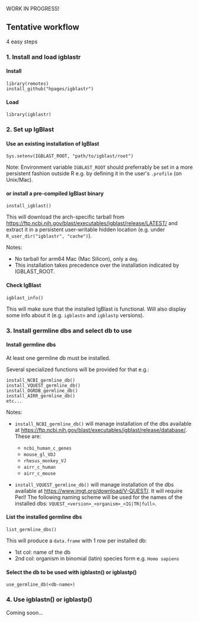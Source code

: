 WORK IN PROGRESS!


## Tentative workflow


4 easy steps



### 1. Install and load igblastr


#### Install

    library(remotes)
    install_github("hpages/igblastr")


#### Load

    library(igblastr)



### 2. Set up IgBlast


#### Use an existing installation of IgBlast

    Sys.setenv(IGBLAST_ROOT, "path/to/igblast/root")

Note: Environment variable `IGBLAST_ROOT` should preferrably be set
in a more persistent fashion outside R e.g. by defining it in the
user's `.profile` (on Unix/Mac).


#### or install a pre-compiled IgBlast binary

    install_igblast()

This will download the arch-specific tarball from
https://ftp.ncbi.nih.gov/blast/executables/igblast/release/LATEST/
and extract it in a persistent user-writable hidden location (e.g.
under `R_user_dir("igblastr", "cache")`).

Notes:
- No tarball for arm64 Mac (Mac Silicon), only a `dmg`.
- This installation takes precedence over the installation indicated
  by IGBLAST\_ROOT.


#### Check IgBlast

    igblast_info()

This will make sure that the installed IgBlast is functional. Will also
display some info about it (e.g. `igblastn` and `igblastp` versions).



### 3. Install germline dbs and select db to use


#### Install germline dbs

At least one germline db must be installed.

Several specialized functions will be provided for that e.g.:

    install_NCBI_germline_db()
    install_VQUEST_germline_db()
    install_OGRDB_germline_db()
    install_AIRR_germline_db()
    etc...

Notes:

- `install_NCBI_germline_db()` will manage installation of the dbs available
  at https://ftp.ncbi.nih.gov/blast/executables/igblast/release/database/.
  These are:
  - `ncbi_human_c_genes`
  - `mouse_gl_VDJ`
  - `rhesus_monkey_VJ`
  - `airr_c_human`
  - `airr_c_mouse`

- `install_VQUEST_germline_db()` will manage installation of the dbs available
  at https://www.imgt.org/download/V-QUEST/. It will require Perl!
  The following naming scheme will be used for the names of the installed dbs:
  `VQUEST_<version>_<organism>_<IG|TR|full>`.


#### List the installed germline dbs

    list_germline_dbs()

This will produce a `data.frame` with 1 row per installed db:
- 1st col: name of the db
- 2nd col: organism in binomial (latin) species form e.g. `Homo sapiens`


#### Select the db to be used with igblastn() or igblastp()

    use_germline_db(<db-name>)



### 4. Use igblastn() or igblastp()


Coming soon...

